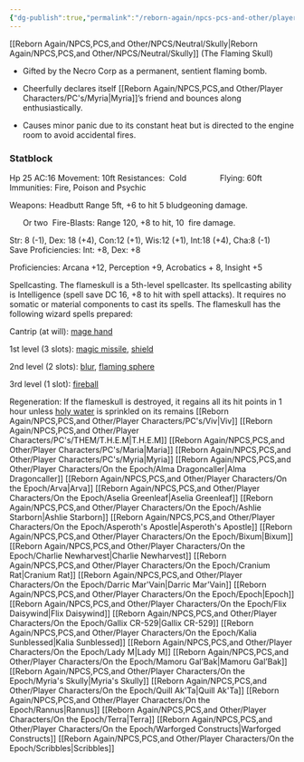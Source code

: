 ```yaml
---
{"dg-publish":true,"permalink":"/reborn-again/npcs-pcs-and-other/player-characters/on-the-epoch/myria-s-skully/"}
---
```


[[Reborn Again/NPCS,PCS,and Other/NPCS/Neutral/Skully\|Reborn Again/NPCS,PCS,and Other/NPCS/Neutral/Skully]] (The Flaming Skull)

- Gifted by the Necro Corp as a permanent, sentient flaming bomb.
    
- Cheerfully declares itself [[Reborn Again/NPCS,PCS,and Other/Player Characters/PC's/Myria\|Myria]]’s friend and bounces along enthusiastically.
    
- Causes minor panic due to its constant heat but is directed to the engine room to avoid accidental fires.
### Statblock


Hp 25 AC:16 Movement: 10ft Resistances:  Cold               Flying: 60ft   Immunities: Fire, Poison and Psychic

Weapons: Headbutt Range 5ft, +6 to hit 5 bludgeoning damage.

      Or two  Fire-Blasts: Range 120, +8 to hit, 10  fire damage.

Str: 8 (-1), Dex: 18 (+4), Con:12 (+1), Wis:12 (+1), Int:18 (+4), Cha:8 (-1)         Save Proficiencies: Int: +8, Dex: +8

Proficiencies: Arcana +12, Perception +9, Acrobatics + 8, Insight +5

  

Spellcasting. The flameskull is a 5th-level spellcaster. Its spellcasting ability is Intelligence (spell save DC 16, +8 to hit with spell attacks). It requires no somatic or material components to cast its spells. The flameskull has the following wizard spells prepared:

Cantrip (at will): [mage hand](https://www.dndbeyond.com/spells/2173-mage-hand)

1st level (3 slots): [magic missile](https://www.dndbeyond.com/spells/2176-magic-missile), [shield](https://www.dndbeyond.com/spells/2247-shield)

2nd level (2 slots): [blur](https://www.dndbeyond.com/spells/2020-blur), [flaming sphere](https://www.dndbeyond.com/spells/2108-flaming-sphere)

3rd level (1 slot): [fireball](https://www.dndbeyond.com/spells/2102-fireball)

  
Regeneration: If the flameskull is destroyed, it regains all its hit points in 1 hour unless [holy water](https://www.dndbeyond.com/equipment/50-holy-water-flask) is sprinkled on its remains
[[Reborn Again/NPCS,PCS,and Other/Player Characters/PC's/Viv\|Viv]]
[[Reborn Again/NPCS,PCS,and Other/Player Characters/PC's/THEM/T.H.E.M\|T.H.E.M]]
[[Reborn Again/NPCS,PCS,and Other/Player Characters/PC's/Maria\|Maria]]
[[Reborn Again/NPCS,PCS,and Other/Player Characters/PC's/Myria\|Myria]]
[[Reborn Again/NPCS,PCS,and Other/Player Characters/On the Epoch/Alma Dragoncaller\|Alma Dragoncaller]]
[[Reborn Again/NPCS,PCS,and Other/Player Characters/On the Epoch/Arva\|Arva]]
[[Reborn Again/NPCS,PCS,and Other/Player Characters/On the Epoch/Aselia Greenleaf\|Aselia Greenleaf]]
[[Reborn Again/NPCS,PCS,and Other/Player Characters/On the Epoch/Ashlie Starborn\|Ashlie Starborn]]
[[Reborn Again/NPCS,PCS,and Other/Player Characters/On the Epoch/Asperoth's Apostle\|Asperoth's Apostle]]
[[Reborn Again/NPCS,PCS,and Other/Player Characters/On the Epoch/Bixum\|Bixum]]
[[Reborn Again/NPCS,PCS,and Other/Player Characters/On the Epoch/Charlie Newharvest\|Charlie Newharvest]]
[[Reborn Again/NPCS,PCS,and Other/Player Characters/On the Epoch/Cranium Rat\|Cranium Rat]]
[[Reborn Again/NPCS,PCS,and Other/Player Characters/On the Epoch/Darric Mar'Vain\|Darric Mar'Vain]]
[[Reborn Again/NPCS,PCS,and Other/Player Characters/On the Epoch/Epoch\|Epoch]]
[[Reborn Again/NPCS,PCS,and Other/Player Characters/On the Epoch/Flix Daisywind\|Flix Daisywind]]
[[Reborn Again/NPCS,PCS,and Other/Player Characters/On the Epoch/Gallix CR-529\|Gallix CR-529]]
[[Reborn Again/NPCS,PCS,and Other/Player Characters/On the Epoch/Kalia Sunblessed\|Kalia Sunblessed]]
[[Reborn Again/NPCS,PCS,and Other/Player Characters/On the Epoch/Lady M\|Lady M]]
[[Reborn Again/NPCS,PCS,and Other/Player Characters/On the Epoch/Mamoru Gal’Bak\|Mamoru Gal’Bak]]
[[Reborn Again/NPCS,PCS,and Other/Player Characters/On the Epoch/Myria's Skully\|Myria's Skully]]
[[Reborn Again/NPCS,PCS,and Other/Player Characters/On the Epoch/Quill Ak'Ta\|Quill Ak'Ta]]
[[Reborn Again/NPCS,PCS,and Other/Player Characters/On the Epoch/Rannus\|Rannus]]
[[Reborn Again/NPCS,PCS,and Other/Player Characters/On the Epoch/Terra\|Terra]]
[[Reborn Again/NPCS,PCS,and Other/Player Characters/On the Epoch/Warforged Constructs\|Warforged Constructs]]
[[Reborn Again/NPCS,PCS,and Other/Player Characters/On the Epoch/Scribbles\|Scribbles]]

